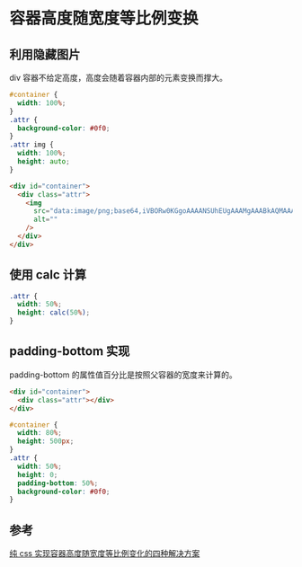# 容器高度随宽度等比例变换

## 利用隐藏图片

div 容器不给定高度，高度会随着容器内部的元素变换而撑大。

```css
#container {
  width: 100%;
}
.attr {
  background-color: #0f0;
}
.attr img {
  width: 100%;
  height: auto;
}
```

```html
<div id="container">
  <div class="attr">
    <img
      src="data:image/png;base64,iVBORw0KGgoAAAANSUhEUgAAAMgAAABkAQMAAAD5SO1IAAAAA1BMVEUAAACnej3aAAAAAXRSTlMAQObYZgAAABlJREFUSMftwYEAAAAAw6D7U19gCNUAACAcCigAAeZ4u9wAAAAASUVORK5CYII"
      alt=""
    />
  </div>
</div>
```

## 使用 calc 计算

```css
.attr {
  width: 50%;
  height: calc(50%);
}
```

## padding-bottom 实现

padding-bottom 的属性值百分比是按照父容器的宽度来计算的。

```html
<div id="container">
  <div class="attr"></div>
</div>
```

```css
#container {
  width: 80%;
  height: 500px;
}
.attr {
  width: 50%;
  height: 0;
  padding-bottom: 50%;
  background-color: #0f0;
}
```

## 参考

[纯 css 实现容器高度随宽度等比例变化的四种解决方案](https://segmentfault.com/a/1190000006631310)
